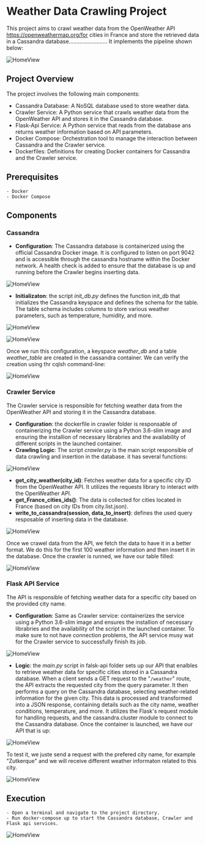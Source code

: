 # Weather Data Crawling Project
This project aims to crawl weather data from the OpenWeather API https://openweathermap.org/for cities in France and store the retrieved data in a Cassandra database.........................
It implements the pipeline shown below:

![HomeView](images/architecture.PNG)

## Project Overview
The project involves the following main components:

- Cassandra Database: A NoSQL database used to store weather data.
- Crawler Service: A Python service that crawls weather data from the OpenWeather API and stores it in the Cassandra database.
- Flask-Api Service: A Python service that reads from the database ans returns weather information based on API parameters.
- Docker Compose: Orchestration tool to manage the interaction between Cassandra and the Crawler service.
- Dockerfiles: Definitions for creating Docker containers for Cassandra and the Crawler service.

## Prerequisites
    - Docker
    - Docker Compose

## Components

### Cassandra
 - **Configuration**: The Cassandra database is containerized using the official Cassandra Docker image. It is configured to listen on port 9042 and is accessible through the cassandra hostname within the Docker network. A health check is added to ensure that the database is up and running before the Crawler begins inserting data.

![HomeView](images/cassandra.PNG)

 - **Initializaton**: the script *init_db.py* defines the function init_db that initializes the Cassandra keyspace and defines the schema for the table. The table schema includes columns to store various weather parameters, such as temperature, humidity, and more. 

![HomeView](images/keyspace.PNG)

![HomeView](images/table.PNG)

Once we run this configuration, a keyspace *weather_db* and a table *weather_table* are created in the cassandra container. We can verify the creation using thr cqlsh command-line:

![HomeView](images/cqlsh.PNG)

### Crawler Service
The Crawler service is responsible for fetching weather data from the OpenWeather API and storing it in the Cassandra database.

 - **Configuration**: the dockerfile in crawler folder is responsable of containerizing the Crawler service using a Python 3.6-slim image and ensuring the installion of necessary librabries and the availability of different scripts in the launched container.
 - **Crawling Logic**: The script *crawler.py* is the main script responsible of data crawling and insertion in the database. it has several functions:

![HomeView](images/functions.PNG)

 - **get_city_weather(city_id)**: Fetches weather data for a specific city ID from the OpenWeather API.
It utilizes the requests library to interact with the OpenWeather API. 
 - **get_France_cities_ids()**: The data is collected for cities located in France (based on city IDs from city.list.json).
 - **write_to_cassandra(session, data_to_insert)**: defines the used query resposable of inserting data in the database.

![HomeView](images/query.PNG)

Once we crawel data from the API, we fetch the data to have it in a better format. We do this for the first 100 weather information and then insert it in the database. Once the crawler is runned, we have our table filled:

![HomeView](images/fill.PNG)

### Flask API Service
The API is responsible of fetching weather data for a specific city based on the provided city name.
 - **Configuration**: Same as Crawler service: containerizes the service using a Python 3.6-slim image and ensures the installion of necessary librabries and the availability of the script in the launched container.
 To make sure to not have connection problems, the API service musy wat for the Crawler service to successfully finish its job.

 ![HomeView](images/api_docker.PNG)

 - **Logic**: the *main.py* script in falsk-api folder sets up our API that enalbles to retrieve weather data for specific cities stored in a Cassandra database. When a client sends a GET request to the "`/weather`" route, the API extracts the requested city from the query parameter. It then performs a query on the Cassandra database, selecting weather-related information for the given city. This data is processed and transformed into a JSON response, containing details such as the city name, weather conditions, temperature, and more. It utilizes the Flask's request module for handling requests, and the cassandra.cluster module to connect to the Cassandra database.
 Once the container is launched, we have our API that is up:

![HomeView](images/api.PNG)

 To test it, we juste send a request with the prefered city name, for example "Zutkerque" and we will receive different weather informaton related to this city.

 ![HomeView](images/reponse.PNG)

## Execution
    - Open a terminal and navigate to the project directory.
    - Run docker-compose up to start the Cassandra database, Crawler and Flask api services.

![HomeView](images/desktop.PNG)
































